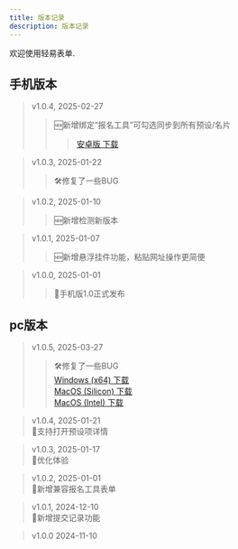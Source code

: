 ```yaml
---
title: 版本记录
description: 版本记录
---
```


欢迎使用轻易表单.

## 手机版本
> v1.0.4, 2025-02-27</br>
> > 🆕新增绑定“报名工具”可勾选同步到所有预设/名片</br>
> >><a href="/download/qingyi-1.0.4.apk" download>安卓版 下载</a></br>

> v1.0.3, 2025-01-22</br>
> > 🛠️修复了一些BUG</br>

> v1.0.2, 2025-01-10</br>
> > 🆕新增检测新版本</br>


> v1.0.1, 2025-01-07</br>
> > 🆕新增悬浮挂件功能，粘贴网址操作更简便</br>


> v1.0.0, 2025-01-01</br>
> > 🎉手机版1.0正式发布</br>



## pc版本
> v1.0.5, 2025-03-27</br>
> > 🛠️修复了一些BUG</br>
>><a href="/download/qingyi-1.0.5.exe" download>Windows (x64) 下载</a></br>
>><a href="/download/qingyi-1.0.5.dmg" download>MacOS (Silicon) 下载</a></br>
>><a href="/download/qingyi-1.0.4-intel.dmg" download>MacOS (Intel) 下载</a>

> v1.0.4, 2025-01-21</br>
> 📣支持打开预设项详情</br>

> v1.0.3, 2025-01-17</br>
> 📣优化体验</br>

> v1.0.2, 2025-01-01</br>
> 📣新增兼容报名工具表单</br>

> v1.0.1, 2024-12-10</br>
> 📣新增提交记录功能</br>

> v1.0.0 2024-11-10</br>
